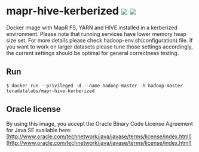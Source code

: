 # mapr-hive-kerberized [![][layers-badge]][layers-link] [![][version-badge]][dockerhub-link] 

[layers-badge]: https://images.microbadger.com/badges/image/teradatalabs/mapr-hive-kerberized.svg
[layers-link]: https://microbadger.com/images/teradatalabs/mapr-hive-kerberized
[version-badge]: https://images.microbadger.com/badges/version/teradatalabs/mapr-hive-kerberized.svg
[dockerhub-link]: https://hub.docker.com/r/teradatalabs/mapr-hive-kerberized
 

Docker image with MapR FS, YARN and HIVE installed in a kerberized environment. Please note that running services have lower memory heap size set.
For more details please check hadoop-env.sh(configuration) file.
If you want to work on larger datasets please tune those settings accordingly, the current settings should be optimal
for general correctness testing.

## Run

```
$ docker run --privileged -d --name hadoop-master -h hadoop-master teradatalabs/mapr-hive-kerberized
```

## Oracle license

By using this image, you accept the Oracle Binary Code License Agreement for Java SE available here:
[http://www.oracle.com/technetwork/java/javase/terms/license/index.html](http://www.oracle.com/technetwork/java/javase/terms/license/index.html)
